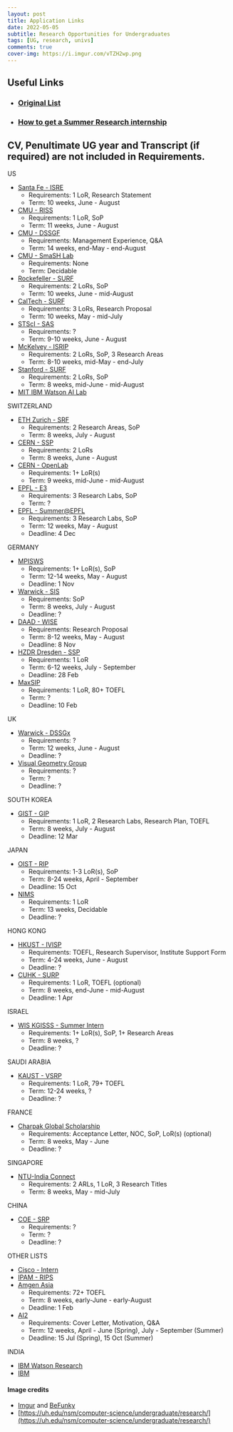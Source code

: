 ```yaml
---
layout: post
title: Application Links
date: 2022-05-05
subtitle: Research Opportunities for Undergraduates
tags: [UG, research, univs]
comments: true
cover-img: https://i.imgur.com/vTZH2wp.png
---
```


## Useful Links
  * ### [Original List](https://github.com/himahuja/Research-Internships-for-Undergraduates/blob/master/README.md)
  * ### [How to get a Summer Research internship](http://marianlonga.com/how-to-get-a-summer-research-internship/)

## CV, Penultimate UG year and Transcript (if required) are not included in Requirements.

US

  * [Santa Fe - ISRE](https://www.santafe.edu/engage/learn/programs/undergraduate-complexity-research)
    - Requirements: 1 LoR, Research Statement
    - Term: 10 weeks, June - August
  * [CMU - RISS](https://riss.ri.cmu.edu/)
    - Requirements: 1 LoR, SoP
    - Term: 11 weeks, June - August
  * [CMU - DSSGF](https://www.dssgfellowship.org/)
    - Requirements: Management Experience, Q&A
    - Term: 14 weeks, end-May - end-August
  * [CMU - SmaSH Lab](https://smashlab.io/)
    - Requirements: None
    - Term: Decidable
  * [Rockefeller - SURF](https://www.rockefeller.edu/education-and-training/surf/)
    - Requirements: 2 LoRs, SoP
    - Term: 10 weeks, June - mid-August
  * [CalTech - SURF](https://sfp.caltech.edu/undergraduate-research/programs/surf/application_information)
    - Requirements: 3 LoRs, Research Proposal
    - Term: 10 weeks, May - mid-July
  * [STScI - SAS](http://www.stsci.edu/opportunities/space-astronomy-summer-program)
    - Requirements: ?
    - Term: 9-10 weeks, June - August
  * [McKelvey - ISRIP](https://engineering.wustl.edu/academics/undergraduate-research/international-student-research-internship-program.html)
    - Requirements: 2 LoRs, SoP, 3 Research Areas
    - Term: 8-10 weeks, mid-May - end-July
  * [Stanford - SURF](https://engineering.stanford.edu/students-academics/equity-and-inclusion-initiatives/prospective-graduate-programs/summer)
    - Requirements: 2 LoRs, SoP
    - Term: 8 weeks, mid-June - mid-August
  * [MIT IBM Watson AI Lab](https://mitibmwatsonailab.mit.edu/about/contact/)

SWITZERLAND

  * [ETH Zurich - SRF](https://www.inf.ethz.ch/studies/summer-research-fellowship.html)
    - Requirements: 2 Research Areas, SoP
    - Term: 8 weeks, July - August
  * [CERN - SSP](https://careers.cern/summer)
    - Requirements: 2 LoRs
    - Term: 8 weeks, June - August
  * [CERN - OpenLab](https://openlab.cern/education)
    - Requirements: 1+ LoR(s)
    - Term: 9 weeks, mid-June - mid-August
  * [EPFL - E3](https://eee.epfl.ch/)
    - Requirements: 3 Research Labs, SoP
    - Term: ?
  * [EPFL - Summer@EPFL](https://summer.epfl.ch/)
    - Requirements: 3 Research Labs, SoP
    - Term: 12 weeks, May - August
    - Deadline: 4 Dec

GERMANY
  
  * [MPISWS](https://www.cis.mpg.de/internships/)
    - Requirements: 1+ LoR(s), SoP
    - Term: 12-14 weeks, May - August
    - Deadline: 1 Nov
  * [Warwick - SIS](https://warwick.ac.uk/fac/sci/statistics/research/internships/)
    - Requirements: SoP
    - Term: 8 weeks, July - August
    - Deadline: ?
  * [DAAD - WISE](https://www2.daad.de/deutschland/stipendium/datenbank/en/21148-scholarship-database/?detail=50015295)
    - Requirements: Research Proposal
    - Term: 8-12 weeks, May - August
    - Deadline: 8 Nov
  * [HZDR Dresden - SSP](https://www.hzdr.de/db/Cms?pOid=34387&pNid=2519)
    - Requirements: 1 LoR
    - Term: 6-12 weeks, July - September
    - Deadline: 28 Feb
  * [MaxSIP](https://imprs-ls.opencampus.net/en/maxsip_application_info)
    - Requirements: 1 LoR, 80+ TOEFL
    - Term: ?
    - Deadline: 10 Feb

UK

  * [Warwick - DSSGx](https://warwick.ac.uk/research/data-science/warwick-data/dssgx/)
    - Requirements: ?
    - Term: 12 weeks, June - August
    - Deadline: ?
  * [Visual Geometry Group](https://www.robots.ox.ac.uk/~vgg/jobs.html)
    - Requirements: ?
    - Term: ?
    - Deadline: ? 

SOUTH KOREA

  * [GIST - GIP](https://www.gist.ac.kr/en/html/sub07/0702.html)
    - Requirements: 1 LoR, 2 Research Labs, Research Plan, TOEFL
    - Term: 8 weeks, July - August
    - Deadline: 12 Mar

JAPAN

  * [OIST - RIP](https://admissions.oist.jp/apply-research-internship)
    - Requirements: 1-3 LoR(s), SoP
    - Term: 8-24 weeks, April - September
    - Deadline: 15 Oct
  * [NIMS](https://www.nims.go.jp/eng/hr-development/internship.html)
    - Requirements: 1 LoR
    - Term: 13 weeks, Decidable
    - Deadline: ?
  
HONG KONG

  * [HKUST - IVISP](https://pg.ust.hk/ivisp)
    - Requirements: TOEFL, Research Supervisor, Institute Support Form
    - Term: 4-24 weeks, June - August
    - Deadline: ?
  * [CUHK - SURP](http://www.summer.cuhk.edu.hk/surp/)
    - Requirements: 1 LoR, TOEFL (optional)
    - Term: 8 weeks, end-June - mid-August
    - Deadline: 1 Apr

ISRAEL

  * [WIS KGISSS - Summer Intern](https://www.weizmann.ac.il/feinberg/admissions/kupcinet-getz-international-summer-school/about-program-0)
    - Requirements: 1+ LoR(s), SoP, 1+ Research Areas
    - Term: 8 weeks, ?
    - Deadline: ?

SAUDI ARABIA

  * [KAUST - VSRP](https://vsrp.kaust.edu.sa/internship/search)
    - Requirements: 1 LoR, 79+ TOEFL
    - Term: 12-24 weeks, ?
    - Deadline: ?

FRANCE

  * [Charpak Global Scholarship](https://www.inde.campusfrance.org/charpak-lab-scholarship)
    - Requirements: Acceptance Letter, NOC, SoP, LoR(s) (optional)
    - Term: 8 weeks, May - June
    - Deadline: ?

SINGAPORE

  * [NTU-India Connect](https://www.ntu.edu.sg/education/student-exchanges/india-connect@ntu)
    - Requirements: 2 ARLs, 1 LoR, 3 Research Titles
    - Term: 8 weeks, May - mid-July

CHINA

  * [COE - SRP](https://eng-en.site.nthu.edu.tw/p/412-1060-3215.php)
    - Requirements: ?
    - Term: ?
    - Deadline: ?

OTHER LISTS

  * [Cisco - Intern](https://jobs.cisco.com/jobs/SearchJobs/?21180=%5B165%5D&21180_format=6022&listFilterMode=1)
  * [IPAM - RIPS](http://www.ipam.ucla.edu/programs/student-research-programs/)
  * [Amgen Asia](https://amgenscholars.com/asia-program)
    - Requirements: 72+ TOEFL
    - Term: 8 weeks, early-June - early-August
    - Deadline: 1 Feb
  * [AI2](https://allenai.org/careers?title=Research+Internship&title=Engineering+Internship#current-openings)
    - Requirements: Cover Letter, Motivation, Q&A
    - Term: 12 weeks, April - June (Spring), July - September (Summer)
    - Deadline: 15 Jul (Spring), 15 Oct (Summer)

INDIA

  * [IBM Watson Research](https://researcher.watson.ibm.com/researcher/view_group_subpage.php?id=8101)
  * [IBM](https://research.ibm.com/collaborate?lnk=hpmex_bure_inen&lnk2=learn#overview)

#### Image credits
- [Imgur](https://imgur.com/) and [BeFunky](https://www.befunky.com/dashboard/)
- [https://uh.edu/nsm/computer-science/undergraduate/research/](https://uh.edu/nsm/computer-science/undergraduate/research/)
